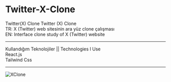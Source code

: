 # Twitter-X-Clone
Twitter(X) Clone 
Twitter (X) Clone <br>
TR: X (Twitter) web sitesinin ara yüz clone çalışması <br>
EN: Interface clone study of X (Twitter) website <br> <hr>
Kullandığım Teknolojiler || Technologies I Use <br>
React.js <br>
Tailwind Css <br> <hr>
![XClone](https://github.com/sametozkal/Twitter-X-Clone/assets/70060635/4dc225d5-f683-4216-a291-f5d3b3a5cbdf)
